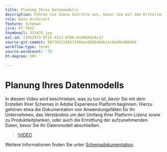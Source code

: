 ```yaml
---
title: Planung Ihres Datenmodells
description: Führen Sie diese Schritte aus, bevor Sie mit dem Erstellen Ihrer Schemas in Adobe Experience Platform beginnen.
role: Data Architect
feature: Schemas
jira: KT-7932
thumbnail: 333478.jpg
exl-id: f3912973-0f15-4113-8706-6a36b6d24c17
source-git-commit: 90f7621536573f60ac6585404b1ac0e49cb08496
workflow-type: tm+mt
source-wordcount: '75'
ht-degree: 50%

---
```


# Planung Ihres Datenmodells

In diesem Video wird beschrieben, was zu tun ist, bevor Sie mit dem Erstellen Ihrer Schemas in Adobe Experience Platform beginnen. Hierzu gehören etwa die Dokumentation von Anwendungsfällen für Ihr Unternehmen, das Verständnis um den Umfang Ihrer Platform-Lizenz sowie zu Produktleitplanken, oder auch die Ermittlung der aufzunehmenden Daten, bevor Sie Ihr Datenmodell abschließen.

>[!VIDEO](https://video.tv.adobe.com/v/333478?quality=12&learn=on)

Weitere Informationen finden Sie unter [Schemadokumentation](https://experienceleague.adobe.com/docs/experience-platform/xdm/home.html?lang=de).
